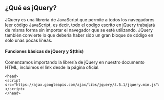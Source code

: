 ## ¿Qué es jQuery?
JQuery es una libreria de JavaScript que permite a todos los navegadores leer código JavaScript, es decir, todo el codigo escrito en jQuery trabajará de misma forma sin importar el navegador que se esté utilizando.
JQuery también convierte lo que debería haber sido un gran bloque de código en solo unas pocas líneas.  

#### Funciones básicas de jQuery y $(this)
Comenzamos importando la librería de jQuery en nuestro documento HTML, incluimos el link desde la página oficial.

```
<head>
<script src="https://ajax.googleapis.com/ajax/libs/jquery/3.5.1/jquery.min.js"></script>
</head>
```